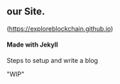 ## our  Site.
 (https://exploreblockchain.github.io)

 #### Made with Jekyll

 Steps to setup and write a blog

 "WIP"


